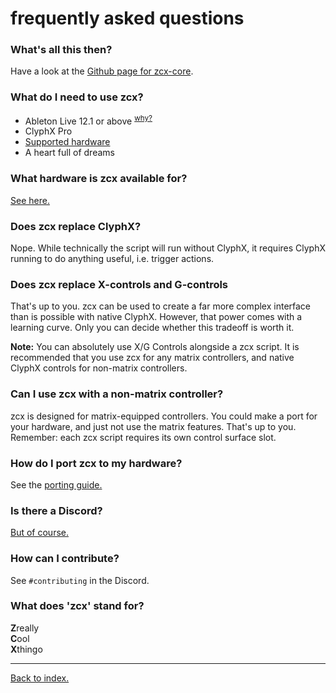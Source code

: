 # frequently asked questions

### What's all this then?

Have a look at the [Github page for zcx-core](https://github.com/odisfm/zcx-core#zcx-core).

### What do I need to use zcx?

* Ableton Live 12.1 or above <sup>[why?](/docs/lessons/why-live-12.md)</sup>
* ClyphX Pro
* [Supported hardware](/docs/lessons/installation.md#get-a-distribution)
* A heart full of dreams

### What hardware is zcx available for?

[See here.](/docs/lessons/installation.md#get-a-distribution)

### Does zcx replace ClyphX?

Nope. While technically the script will run without ClyphX, it requires ClyphX running to do anything useful, i.e. trigger actions.

### Does zcx replace X-controls and G-controls

That's up to you. zcx can be used to create a far more complex interface than is possible with native ClyphX. However, that power comes with a learning curve. Only you can decide whether this tradeoff is worth it.

**Note:** You can absolutely use X/G Controls alongside a zcx script. It is recommended that you use zcx for any matrix controllers, and native ClyphX controls for non-matrix controllers.

### Can I use zcx with a non-matrix controller?

zcx is designed for matrix-equipped controllers. You could make a port for your hardware, and just not use the matrix features. That's up to you. Remember: each zcx script requires its own control surface slot.

### How do I port zcx to my hardware?

See the [porting guide.](/docs/other/404.md)

### Is there a Discord?

[But of course.
](https://discord.gg/DCtbuEe8Qr)

### How can I contribute?

See `#contributing` in the Discord.

### What does 'zcx' stand for?

**Z**really<br>
**C**ool<br>
**X**thingo

___

[Back to index.](/docs/index)
